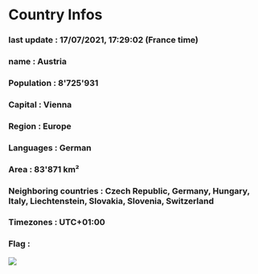 # Country  Infos
### last update : 17/07/2021, 17:29:02 (France time)

### name : Austria
### Population : 8'725'931
### Capital : Vienna
### Region : Europe
### Languages : German
### Area : 83'871 km²
### Neighboring countries : Czech Republic, Germany, Hungary, Italy, Liechtenstein, Slovakia, Slovenia, Switzerland
### Timezones : UTC+01:00

### Flag :
![](https://restcountries.eu/data/aut.svg)
